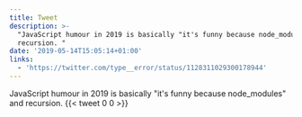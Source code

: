 ```yaml
---
title: Tweet
description: >-
  "JavaScript humour in 2019 is basically "it's funny because node_modules" and
  recursion. "
date: '2019-05-14T15:05:14+01:00'
links:
  - 'https://twitter.com/type__error/status/1128311029300178944'
---
```

JavaScript humour in 2019 is basically "it's funny because node_modules" and recursion. 
      {{< tweet 0 0 >}}
    
